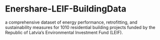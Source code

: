 # Enershare-LEIF-BuildingData
 a comprehensive dataset of energy performance, retrofitting, and sustainability measures for 1010 residential building projects funded by the Republic of Latvia’s Environmental Investment Fund (LEIF).

